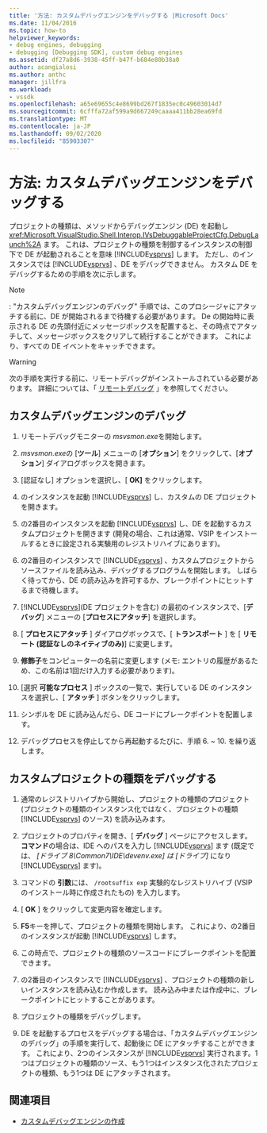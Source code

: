 ```yaml
---
title: '方法: カスタムデバッグエンジンをデバッグする |Microsoft Docs'
ms.date: 11/04/2016
ms.topic: how-to
helpviewer_keywords:
- debug engines, debugging
- debugging [Debugging SDK], custom debug engines
ms.assetid: df27a8d6-3938-45ff-b47f-b684e80b38a0
author: acangialosi
ms.author: anthc
manager: jillfra
ms.workload:
- vssdk
ms.openlocfilehash: a65e69655c4e8699bd267f1835ec0c49603014d7
ms.sourcegitcommit: 6cfffa72af599a9d667249caaaa411bb28ea69fd
ms.translationtype: MT
ms.contentlocale: ja-JP
ms.lasthandoff: 09/02/2020
ms.locfileid: "85903307"
---
```

# <a name="how-to-debug-a-custom-debug-engine"></a>方法: カスタムデバッグエンジンをデバッグする
プロジェクトの種類は、メソッドからデバッグエンジン (DE) を起動し <xref:Microsoft.VisualStudio.Shell.Interop.IVsDebuggableProjectCfg.DebugLaunch%2A> ます。 これは、プロジェクトの種類を制御するインスタンスの制御下で DE が起動されることを意味 [!INCLUDE[vsprvs](../../code-quality/includes/vsprvs_md.md)] します。 ただし、のインスタンスでは [!INCLUDE[vsprvs](../../code-quality/includes/vsprvs_md.md)] 、DE をデバッグできません。 カスタム DE をデバッグするための手順を次に示します。

> [!NOTE]
> : "カスタムデバッグエンジンのデバッグ" 手順では、このプロシージャにアタッチする前に、DE が開始されるまで待機する必要があります。 De の開始時に表示される DE の先頭付近にメッセージボックスを配置すると、その時点でアタッチして、メッセージボックスをクリアして続行することができます。 これにより、すべての DE イベントをキャッチできます。

> [!WARNING]
> 次の手順を実行する前に、リモートデバッグがインストールされている必要があります。 詳細については、「 [リモートデバッグ](../../debugger/remote-debugging.md) 」を参照してください。

## <a name="debug-a-custom-debug-engine"></a>カスタムデバッグエンジンのデバッグ

1. リモートデバッグモニターの *msvsmon.exe*を開始します。

2. *msvsmon.exe*の [**ツール**] メニューの [**オプション**] をクリックして、[**オプション**] ダイアログボックスを開きます。

3. [認証なし] オプションを選択し、[ **OK]** をクリックします。

4. のインスタンスを起動 [!INCLUDE[vsprvs](../../code-quality/includes/vsprvs_md.md)] し、カスタムの DE プロジェクトを開きます。

5. の2番目のインスタンスを起動 [!INCLUDE[vsprvs](../../code-quality/includes/vsprvs_md.md)] し、DE を起動するカスタムプロジェクトを開きます (開発の場合、これは通常、VSIP をインストールするときに設定される実験用のレジストリハイブにあります)。

6. の2番目のインスタンスで [!INCLUDE[vsprvs](../../code-quality/includes/vsprvs_md.md)] 、カスタムプロジェクトからソースファイルを読み込み、デバッグするプログラムを開始します。 しばらく待ってから、DE の読み込みを許可するか、ブレークポイントにヒットするまで待機します。

7. [!INCLUDE[vsprvs](../../code-quality/includes/vsprvs_md.md)](DE プロジェクトを含む) の最初のインスタンスで、[**デバッグ**] メニューの [**プロセスにアタッチ**] を選択します。

8. [ **プロセスにアタッチ** ] ダイアログボックスで、[ **トランスポート** ] を [ **リモート (認証なしのネイティブのみ)**] に変更します。

9. **修飾子**をコンピューターの名前に変更します (メモ: エントリの履歴があるため、この名前は1回だけ入力する必要があります)。

10. [選択 **可能なプロセス** ] ボックスの一覧で、実行している DE のインスタンスを選択し、[ **アタッチ** ] ボタンをクリックします。

11. シンボルを DE に読み込んだら、DE コードにブレークポイントを配置します。

12. デバッグプロセスを停止してから再起動するたびに、手順 6. ~ 10. を繰り返します。

## <a name="debug-a-custom-project-type"></a>カスタムプロジェクトの種類をデバッグする

1. 通常のレジストリハイブから開始し、プロジェクトの種類のプロジェクト (プロジェクトの種類のインスタンス化ではなく、プロジェクトの種類 [!INCLUDE[vsprvs](../../code-quality/includes/vsprvs_md.md)] のソース) を読み込みます。

2. プロジェクトのプロパティを開き、[ **デバッグ** ] ページにアクセスします。 **コマンド**の場合は、IDE へのパスを入力し [!INCLUDE[vsprvs](../../code-quality/includes/vsprvs_md.md)] ます (既定では、 *[ドライブ 8\Common7\IDE\devenv.exe] は [ドライブ]* になり [!INCLUDE[vsprvs](../../code-quality/includes/vsprvs_md.md)] ます)。

3. コマンドの **引数**には、 `/rootsuffix exp` 実験的なレジストリハイブ (VSIP のインストール時に作成されたもの) を入力します。

4. [ **OK** ] をクリックして変更内容を確定します。

5. **F5**キーを押して、プロジェクトの種類を開始します。 これにより、の2番目のインスタンスが起動 [!INCLUDE[vsprvs](../../code-quality/includes/vsprvs_md.md)] します。

6. この時点で、プロジェクトの種類のソースコードにブレークポイントを配置できます。

7. の2番目のインスタンスで [!INCLUDE[vsprvs](../../code-quality/includes/vsprvs_md.md)] 、プロジェクトの種類の新しいインスタンスを読み込むか作成します。 読み込み中または作成中に、ブレークポイントにヒットすることがあります。

8. プロジェクトの種類をデバッグします。

9. DE を起動するプロセスをデバッグする場合は、「カスタムデバッグエンジンのデバッグ」の手順を実行して、起動後に DE にアタッチすることができます。 これにより、2つのインスタンスが [!INCLUDE[vsprvs](../../code-quality/includes/vsprvs_md.md)] 実行されます。1つはプロジェクトの種類のソース、もう1つはインスタンス化されたプロジェクトの種類、もう1つは DE にアタッチされます。

## <a name="see-also"></a>関連項目
- [カスタムデバッグエンジンの作成](../../extensibility/debugger/creating-a-custom-debug-engine.md)
